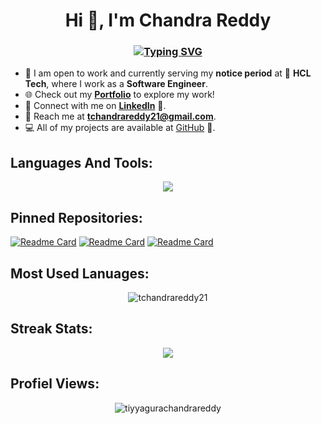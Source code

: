 <h1 align="center">Hi 👋, I'm Chandra Reddy</h1>
<h3 align="center">
  <a href="https://git.io/typing-svg"><img src="https://readme-typing-svg.demolab.com?font=JetBrains+Mono&duration=1100&pause=100&color=80FFDB&background=14213D00&center=true&vCenter=true&width=435&lines=Software+Engineer;Python;SQL;Machine+Learning;Deep+Learning;Natural+Language+Processing;Generative+AI;Large+Language+Models" alt="Typing SVG" /></a>
</h3>



- 🚀 I am open to work and currently serving my **notice period** at 💼 **HCL Tech**, where I work as a **Software Engineer**.
- 🌐 Check out my **[Portfolio](https://codebasics.io/portfolio/Tiyyagura-Chandra-Reddy)** to explore my work!
- 🔗 Connect with me on **[LinkedIn](https://www.linkedin.com/in/tchandrareddy21)** 🤝.
- 📧 Reach me at **tchandrareddy21@gmail.com**.
- 💻 All of my projects are available at [GitHub](https://github.com/tchandrareddy21?tab=repositories) 🚀.

## Languages And Tools:
<p align="center">
  <a href="https://github.com/tchandrareddy21">
    <img src="https://go-skill-icons.vercel.app/api/icons?i=py,mysql,numpy,sklearn,pandas,pytorch,tensorflow,aws,docker,matplotlib,seaborn,fastapi,flask,git,github,githubactions,mongodb,postman,pycharm,anaconda,figma,langchain,groq,huggingface,notion,&perline=12" />
  </a>
</p>


## Pinned Repositories:
[![Readme Card](https://github-readme-stats.vercel.app/api/pin/?username=tchandrareddy21&repo=APS-failure-classification&theme=dark&border_color=F3BB44&title_color=2f80ed&text_color=fffefe)](https://github.com/tchandrareddy21/APS-failure-classification)
[![Readme Card](https://github-readme-stats.vercel.app/api/pin/?username=tchandrareddy21&repo=logs-classification&theme=dark&border_color=F3BB44&title_color=2f80ed&text_color=fffefe)](https://github.com/tchandrareddy21/logs-classification)
[![Readme Card](https://github-readme-stats.vercel.app/api/pin/?username=tchandrareddy21&repo=llm-based-document-qa-with-rag&theme=dark&border_color=F3BB44&title_color=2f80ed&text_color=fffefe)](https://github.com/tchandrareddy21/llm-based-document-qa-with-rag)


<!--
[![Readme Card](https://github-readme-stats.vercel.app/api/pin/?username=tchandrareddy21&repo=financial-product-complaint&theme=dark&border_color=F4BB44&title_color=2f80ed&text_color=fffefe)](https://github.com/tchandrareddy21/financial-product-complaint)
-->



## Most Used Lanuages:
<p align="center">
  <img align="center" src="https://github-readme-stats.vercel.app/api/top-langs/?username=tchandrareddy21&size_weight=0.5&count_weight=0.5&langs_count=8&hide_progress=true&theme=dark" alt="tchandrareddy21" />
</p>



<!--
## My Status:
[![Anurag's GitHub stats](https://github-readme-stats.vercel.app/api?username=tchandrareddy21&theme=dark)](https://github.com/tchandrareddy21/github-readme-stats)
-->

## Streak Stats:
<p align="center">
  <a href="https://github.com/tchandrareddy21">
    <img src="https://streak-stats.demolab.com?user=tchandrareddy21&theme=dark&date_format=j%20M%5B%20Y%5D&mode=weekly" />
  </a>
</p>

## Profiel Views:
<p align="center"> 
  <img src="https://komarev.com/ghpvc/?username=tiyyagurachandrareddy&label=Profile%20views&color=0e75b6&style=flat" alt="tiyyagurachandrareddy" /> 
</p>

